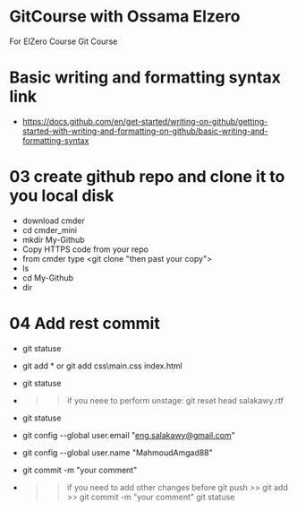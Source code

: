 # GitCourse with Ossama Elzero
For ElZero Course Git Course
# Basic writing and formatting syntax link
* https://docs.github.com/en/get-started/writing-on-github/getting-started-with-writing-and-formatting-on-github/basic-writing-and-formatting-syntax
# 03 create github repo and clone it to you local disk
* download cmder
* cd cmder_mini
* mkdir My-Github
* Copy HTTPS code from your repo
* from cmder type <git clone "then past your copy">
* ls
* cd My-Github
* dir
# 04 Add rest commit
* git statuse
* git add * or git add css\main.css index.html
* git statuse
* >> if you neee to perform unstage:
  >> git reset head salakawy.rtf 
* git statuse
* git config --global user.email "eng.salakawy@gmail.com"
* git config --global user.name "MahmoudAmgad88"

* git commit -m "your comment"

* >> if you need to add other changes before git push >>
  >> git add >> git commit -m "your comment"
  >> git statuse
  >> 


